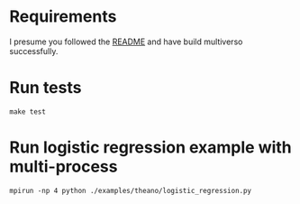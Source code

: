 # Requirements
I presume you followed the [README](../../README.md) and have build multiverso successfully.


# Run tests
```
make test
```


# Run logistic regression example with multi-process
```
mpirun -np 4 python ./examples/theano/logistic_regression.py
```
